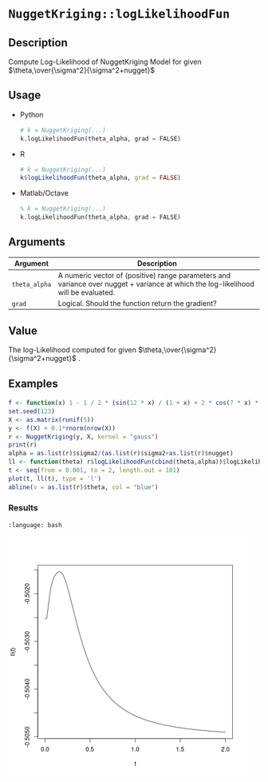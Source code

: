 # `NuggetKriging::logLikelihoodFun`


## Description

Compute Log-Likelihood of NuggetKriging Model for given $\theta,\over{\sigma^2}{\sigma^2+nugget}$



## Usage

* Python
    ```python
    # k = NuggetKriging(...)
    k.logLikelihoodFun(theta_alpha, grad = FALSE)
    ```
* R
    ```r
    # k = NuggetKriging(...)
    k$logLikelihoodFun(theta_alpha, grad = FALSE)
    ```
* Matlab/Octave
    ```octave
    % k = NuggetKriging(...)
    k.logLikelihoodFun(theta_alpha, grad = FALSE)
    ```


## Arguments

Argument      |Description
------------- |----------------
`theta_alpha`     |     A numeric vector of (positive) range parameters and variance over nugget + variance at which the log-likelihood will be evaluated.
`grad`     |     Logical. Should the function return the gradient?


## Value

The log-Likelihood computed for given
  $\theta,\over{\sigma^2}{\sigma^2+nugget}$ .


## Examples

```r
f <- function(x) 1 - 1 / 2 * (sin(12 * x) / (1 + x) + 2 * cos(7 * x) * x^5 + 0.7)
set.seed(123)
X <- as.matrix(runif(5))
y <- f(X) + 0.1*rnorm(nrow(X))
r <- NuggetKriging(y, X, kernel = "gauss")
print(r)
alpha = as.list(r)$sigma2/(as.list(r)$sigma2+as.list(r)$nugget)
ll <- function(theta) r$logLikelihoodFun(cbind(theta,alpha))$logLikelihood
t <- seq(from = 0.001, to = 2, length.out = 101)
plot(t, ll(t), type = 'l')
abline(v = as.list(r)$theta, col = "blue")
```

### Results
```{literalinclude} ../examples/logLikelihoodFun.NuggetKriging.md.Rout
:language: bash
```
![](../examples/logLikelihoodFun.NuggetKriging.md.png)
